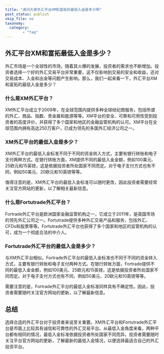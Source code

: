 ```yaml
---
title: "请问大家外汇平台XM和富拓的最低入金是多少啊"
post_status: publish
skip_file: no
taxonomy:
  category:
        - "faq"
---
```


## 外汇平台XM和富拓最低入金是多少？

外汇市场是一个全球性的市场，随着其火爆的发展，投资者的需求也不断增加。投资者选择一个好的外汇交易平台非常重要，这不仅影响到交易的安全和收益，还对交易成本、入金和出金等问题产生影响。那么，我们一起来看一下，外汇平台XM和富拓的最低入金是多少？

### 什么是XM外汇平台？

XM外汇平台成立于2009年，在全球范围内提供多种全球经纪商服务，包括所谓的外汇、商品、指数、贵金属和能源等等。XM平台的安全、可靠和可用性受到投资者的高度评价，并获得了多个国家和地区的金融监管机构的认可。XM平台在全球范围内拥有高达250万客户，已成为领先的多国外汇经济公司之一。

### XM外汇平台的最低入金是多少？

XM外汇平台的最低入金标准不同于不同的资金转入方式，主要有银行转账和电子支付两种方式。在银行转账方面，XM提供不同的最低入金金额，例如100美元、25欧元和15英镑，这是依据投资者所处国家不同而定。对于电子支付方式也有不同，例如50美元、20欧元和10英镑等等。

值得注意的是，XM外汇平台的最低入金标准可以随时更改，因此投资者需要经常关注官方网站的更新，以了解相关最新信息。

### 什么是Fortutrade外汇平台？

Fortrade外汇平台是欧洲国家金融监管机构之一，它成立于2011年，是英国市场的领先外汇公司之一。Fortutrade提供多种外汇交易产品和服务，包括外汇、CFDs和股票等等。Fortutrade外汇平台也获得了多个国家和地区的监管机构的认可，成为一个彻底合法的中介人。

### Fortutrade外汇平台的最低入金是多少？

与XM外汇平台相似，Fortrade外汇平台的最低入金标准也不同于不同的资金转入方式，主要有银行转账和电子支付两种方式。在银行转账方面，Fortrade提供不同的最低入金金额，例如100美元、25欧元和15英镑，这是依据投资者所处国家不同而定。对于电子支付方式也有不同，例如50美元、20欧元和10英镑等等。

需要注意的是，Fortrade外汇平台的最低入金标准同样具有不确定性。因此，投资者需要随时关注官方网站的更新，以了解最新信息。

## 总结

选择合适的外汇平台对于投资者来说至关重要。XM外汇平台和Fortutrade外汇平台是市面上比较具有诚信和可靠性的外汇交易平台。从最低入金角度来看，两种平台都有相同的情况，最低入金标准依据投资者所处国家不同而异。投资者需要随时关注平台官方网站的更新，了解最新的最低入金情况，以便选择最适合自己的外汇投资平台。
